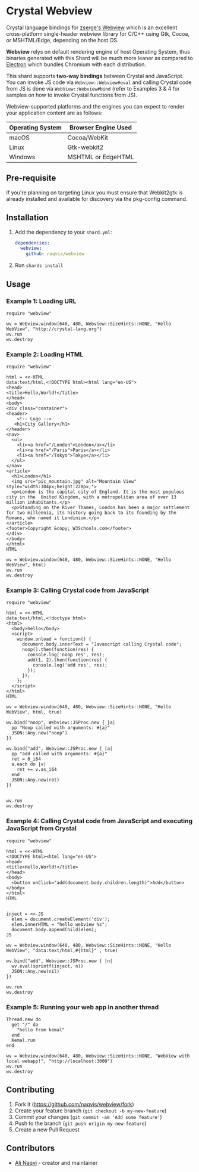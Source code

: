 # Crystal Webview

Crystal language bindings for [zserge's Webview](https://github.com/zserge/webview) which is an excellent cross-platform single-header webview library for C/C++ using Gtk, Cocoa, or MSHTML/Edge, depending on the host OS.

**Webview** relys on default rendering engine of host Operating System, thus binaries generated with this Shard will be much more leaner as compared to [Electron](https://github.com/electron/electron) which bundles Chromium with each distribution.

This shard supports **two-way bindings** between Crystal and JavaScript. You can invoke JS code via `Webview::Webview#eval` and calling Crystal code from JS is done via `WebView::Webview#bind` (refer to Examples 3 & 4 for samples on how to invoke Crystal functions from JS).

Webview-supported platforms and the engines you can expect to render your application content are as follows:

| Operating System | Browser Engine Used |
| ---------------- | ------------------- |
| macOS            | Cocoa/WebKit        |
| Linux            | Gtk-webkit2         |
| Windows          | MSHTML or EdgeHTML  |

## Pre-requisite
If you're planning on targeting Linux you must ensure that Webkit2gtk is already installed and available for discovery via the pkg-config command.

## Installation

1. Add the dependency to your `shard.yml`:

   ```yaml
   dependencies:
     webview:
       github: naqvis/webview
   ```

2. Run `shards install`

## Usage

### Example 1: Loading URL

```crystal
require "webview"

wv = Webview.window(640, 480, Webview::SizeHints::NONE, "Hello WebView", "http://crystal-lang.org")
wv.run
wv.destroy
```

### Example 2: Loading HTML

```crystal
require "webview"

html = <<-HTML
data:text/html,<!DOCTYPE html><html lang="en-US">
<head>
<title>Hello,World!</title>
</head>
<body>
<div class="container">
<header>
	<!-- Logo -->
   <h1>City Gallery</h1>
</header>
<nav>
  <ul>
    <li><a href="/London">London</a></li>
    <li><a href="/Paris">Paris</a></li>
    <li><a href="/Tokyo">Tokyo</a></li>
  </ul>
</nav>
<article>
  <h1>London</h1>
  <img src="pic_mountain.jpg" alt="Mountain View" style="width:304px;height:228px;">
  <p>London is the capital city of England. It is the most populous city in the  United Kingdom, with a metropolitan area of over 13 million inhabitants.</p>
  <p>Standing on the River Thames, London has been a major settlement for two millennia, its history going back to its founding by the Romans, who named it Londinium.</p>
</article>
<footer>Copyright &copy; W3Schools.com</footer>
</div>
</body>
</html>
HTML

wv = Webview.window(640, 480, Webview::SizeHints::NONE, "Hello WebView", html)
wv.run
wv.destroy
```

### Example 3: Calling Crystal code from JavaScript
```crystal
require "webview"

html = <<-HTML
data:text/html,<!doctype html>
<html>
  <body>hello</body>
  <script>
    window.onload = function() {
      document.body.innerText = "Javascript calling Crystal code";
      noop().then(function(res) {
        console.log('noop res', res);
        add(1, 2).then(function(res) {
          console.log('add res', res);
        });
      });
    };
  </script>
</html>
HTML

wv = Webview.window(640, 480, Webview::SizeHints::NONE, "Hello WebView", html, true)

wv.bind("noop", Webview::JSProc.new { |a|
  pp "Noop called with arguments: #{a}"
  JSON::Any.new("noop")
})

wv.bind("add", Webview::JSProc.new { |a|
  pp "add called with arguments: #{a}"
  ret = 0_i64
  a.each do |v|
    ret += v.as_i64
  end
  JSON::Any.new(ret)
})


wv.run
wv.destroy
```

### Example 4: Calling Crystal code from JavaScript and executing JavaScript from Crystal

```crystal
require "webview"

html = <<-HTML
<!DOCTYPE html><html lang="en-US">
<head>
<title>Hello,World!</title>
</head>
<body>
  <button onClick="add(document.body.children.length)">Add</button>
</body>
</html>
HTML


inject = <<-JS
  elem = document.createElement('div');  
  elem.innerHTML = "hello webview %s";
  document.body.appendChild(elem);
JS

wv = Webview.window(640, 480, Webview::SizeHints::NONE, "Hello WebView", "data:text/html,#{html}" , true)

wv.bind("add", Webview::JSProc.new { |n|
  wv.eval(sprintf(inject, n))
  JSON::Any.new(nil)
})

wv.run
wv.destroy
```

### Example 5: Running your web app in another thread

```crystal
Thread.new do
  get "/" do
    "hello from kemal"
  end
  Kemal.run
end

wv = Webview.window(640, 480, Webview::SizeHints::NONE, "WebView with local webapp!", "http://localhost:3000")
wv.run
wv.destroy
```

## Contributing

1. Fork it (<https://github.com/naqvis/webview/fork>)
2. Create your feature branch (`git checkout -b my-new-feature`)
3. Commit your changes (`git commit -am 'Add some feature'`)
4. Push to the branch (`git push origin my-new-feature`)
5. Create a new Pull Request

## Contributors

- [Ali Naqvi](https://github.com/naqvis) - creator and maintainer

